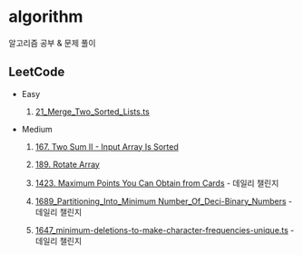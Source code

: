 # algorithm

알고리즘 공부 &amp; 문제 풀이

## LeetCode

- Easy

  1. [21_Merge_Two_Sorted_Lists.ts](https://leetcode.com/problems/merge-two-sorted-lists/)

- Medium

  1. [167. Two Sum II - Input Array Is Sorted](https://leetcode.com/problems/two-sum-ii-input-array-is-sorted/)

  2. [189. Rotate Array](https://leetcode.com/problems/rotate-array/)

  3. [1423. Maximum Points You Can Obtain from Cards](https://leetcode.com/problems/maximum-points-you-can-obtain-from-cards/) - 데일리 챌린지

  4. [1689_Partitioning_Into_Minimum Number_Of_Deci-Binary_Numbers](https://leetcode.com/problems/partitioning-into-minimum-number-of-deci-binary-numbers/) - 데일리 챌린지

  5. [1647_minimum-deletions-to-make-character-frequencies-unique.ts](https://leetcode.com/problems/minimum-deletions-to-make-character-frequencies-unique/) - 데일리 챌린지
